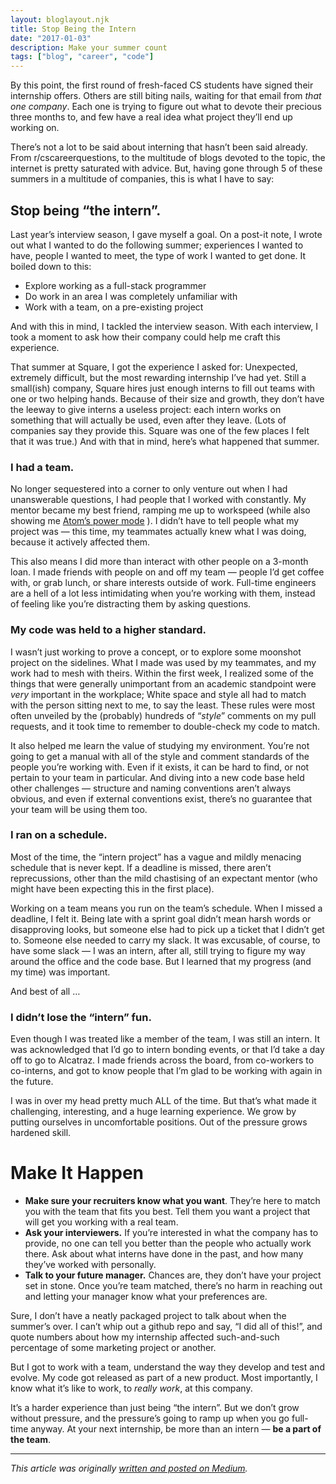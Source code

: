 ```yaml
---
layout: bloglayout.njk
title: Stop Being the Intern
date: "2017-01-03"
description: Make your summer count
tags: ["blog", "career", "code"]
---
```

By this point, the first round of fresh-faced CS students have signed their internship offers. Others are still biting nails, waiting for that email from *that one company*. Each one is trying to figure out what to devote their precious three months to, and few have a real idea what project they’ll end up working on.

There’s not a lot to be said about interning that hasn’t been said already. From r/cscareerquestions, to the multitude of blogs devoted to the topic, the internet is pretty saturated with advice. But, having gone through 5 of these summers in a multitude of companies, this is what I have to say:

## Stop being “the intern”.

Last year’s interview season, I gave myself a goal. On a post-it note, I wrote out what I wanted to do the following summer; experiences I wanted to have, people I wanted to meet, the type of work I wanted to get done. It boiled down to this:

* Explore working as a full-stack programmer
* Do work in an area I was completely unfamiliar with
* Work with a team, on a pre-existing project

And with this in mind, I tackled the interview season. With each interview, I took a moment to ask how their company could help me craft this experience.

That summer at Square, I got the experience I asked for: Unexpected, extremely difficult, but the most rewarding internship I’ve had yet. Still a small(ish) company, Square hires just enough interns to fill out teams with one or two helping hands. Because of their size and growth, they don’t have the leeway to give interns a useless project: each intern works on something that will actually be used, even after they leave. (Lots of companies say they provide this. Square was one of the few places I felt that it was true.) And with that in mind, here’s what happened that summer.

### I had a team.
No longer sequestered into a corner to only venture out when I had unanswerable questions, I had people that I worked with constantly. My mentor became my best friend, ramping me up to workspeed (while also showing me  [Atom’s power mode](https://atom.io/packages/activate-power-mode) ). I didn’t have to tell people what my project was — this time, my teammates actually knew what I was doing, because it actively affected them.

This also means I did more than interact with other people on a 3-month loan. I made friends with people on and off my team — people I’d get coffee with, or grab lunch, or share interests outside of work. Full-time engineers are a hell of a lot less intimidating when you’re working with them, instead of feeling like you’re distracting them by asking questions.

### My code was held to a higher standard.

I wasn’t just working to prove a concept, or to explore some moonshot project on the sidelines. What I made was used by my teammates, and my work had to mesh with theirs. Within the first week, I realized some of the things that were generally unimportant from an academic standpoint were *very* important in the workplace; White space and style all had to match with the person sitting next to me, to say the least. These rules were most often unveiled by the (probably) hundreds of “*style*” comments on my pull requests, and it took time to remember to double-check my code to match.

It also helped me learn the value of studying my environment. You’re not going to get a manual with all of the style and comment standards of the people you’re working with. Even if it exists, it can be hard to find, or not pertain to your team in particular. And diving into a new code base held other challenges — structure and naming conventions aren’t always obvious, and even if external conventions exist, there’s no guarantee that your team will be using them too.

### I ran on a schedule.

Most of the time, the “intern project” has a vague and mildly menacing schedule that is never kept. If a deadline is missed, there aren’t reprecussions, other than the mild chastising of an expectant mentor (who might have been expecting this in the first place).

Working on a team means you run on the team’s schedule. When I missed a deadline, I felt it. Being late with a sprint goal didn’t mean harsh words or disapproving looks, but someone else had to pick up a ticket that I didn’t get to. Someone else needed to carry my slack. It was excusable, of course, to have some slack — I was an intern, after all, still trying to figure my way around the office and the code base. But I learned that my progress (and my time) was important.

And best of all …

### I didn’t lose the “intern” fun.

Even though I was treated like a member of the team, I was still an intern. It was acknowledged that I’d go to intern bonding events, or that I’d take a day off to go to Alcatraz. I made friends across the board, from co-workers to co-interns, and got to know people that I’m glad to be working with again in the future.

I was in over my head pretty much ALL of the time. But that’s what made it challenging, interesting, and a huge learning experience. We grow by putting ourselves in uncomfortable positions. Out of the pressure grows hardened skill.

# Make It Happen

* **Make sure your recruiters know what you want**. They’re here to match you with the team that fits you best. Tell them you want a project that will get you working with a real team.
* **Ask your interviewers.** If you’re interested in what the company has to provide, no one can tell you better than the people who actually work there. Ask about what interns have done in the past, and how many they’ve worked with personally.
* **Talk to your future manager.** Chances are, they don’t have your project set in stone. Once you’re team matched, there’s no harm in reaching out and letting your manager know what your preferences are.

Sure, I don’t have a neatly packaged project to talk about when the summer’s over. I can’t whip out a github repo and say, “I did all of this!”, and quote numbers about how my internship affected such-and-such percentage of some marketing project or another.

But I got to work with a team, understand the way they develop and test and evolve. My code got released as part of a new product. Most importantly, I know what it’s like to work, to *really work*, at this company.

It’s a harder experience than just being “the intern”. But we don’t grow without pressure, and the pressure’s going to ramp up when you go full-time anyway. At your next internship, be more than an intern — **be a part of the team**.

---

*This article was originally [written and posted on Medium](https://medium.com/@leia.write/stop-being-the-intern-31d49c74f167).*
